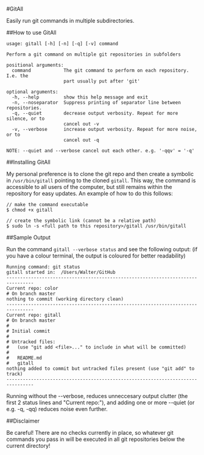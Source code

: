 #GitAll

Easily run git commands in multiple subdirectories.

##How to use GitAll

	usage: gitall [-h] [-n] [-q] [-v] command

	Perform a git command on multiple git repositories in subfolders

	positional arguments:
	  command            The git command to perform on each repository. I.e. the
	                     part usually put after 'git'

	optional arguments:
	  -h, --help         show this help message and exit
	  -n, --noseparator  Suppress printing of separator line between repositories.
	  -q, --quiet        decrease output verbosity. Repeat for more silence, or to
	                     cancel out -v
	  -v, --verbose      increase output verbosity. Repeat for more noise, or to
	                     cancel out -q

	NOTE: --quiet and --verbose cancel out each other. e.g. '-qqv' = '-q'

##Installing GitAll

My personal preference is to clone the git repo and then create a symbolic in
`/usr/bin/gitall` pointing to the cloned `gitall`. 
This way, the command is accessible to all users of the
computer, but still remains within the repository for easy updates. An example
of how to do this follows:

    // make the command executable
    $ chmod +x gitall

    // create the symbolic link (cannot be a relative path)
    $ sudo ln -s <full path to this repository>/gitall /usr/bin/gitall

##Sample Output

Run the command `gitall --verbose status` and see the following output: (if you have a colour terminal, the output is coloured for better readability)


	Running command: git status
	gitall started in:  /Users/Walter/GitHub
	--------------------------------------------------------------------------------
	Current repo: color
	# On branch master
	nothing to commit (working directory clean)
	--------------------------------------------------------------------------------
	Current repo: gitall
	# On branch master
	#
	# Initial commit
	#
	# Untracked files:
	#   (use "git add <file>..." to include in what will be committed)
	#
	#	README.md
	#	gitall
	nothing added to commit but untracked files present (use "git add" to track)
	--------------------------------------------------------------------------------

Running without the --verbose, reduces unneccesary output clutter (the first 2 status lines and "Current repo:"), and adding one or more --quiet (or e.g. -q, -qq) reduces noise even further.

##Disclaimer

Be careful! There are no checks currently in place, so whatever git commands you pass in will be executed in all git repositories below the current directory!

